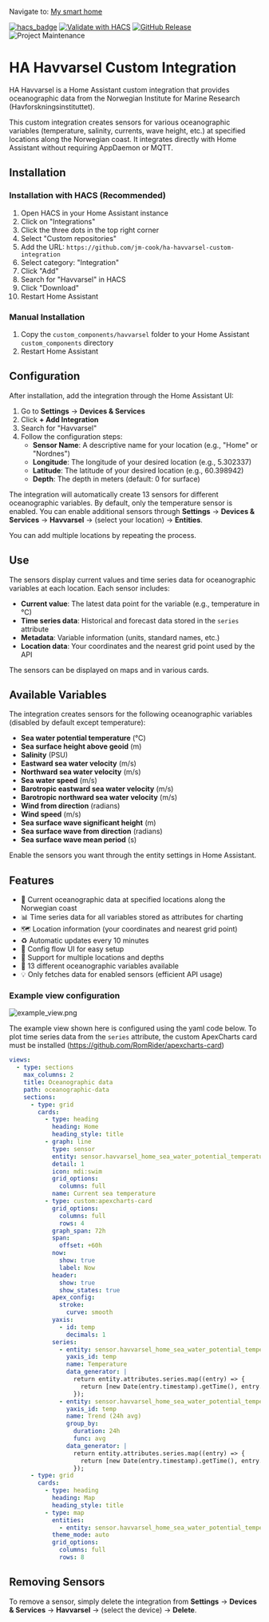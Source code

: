 Navigate to: [My smart home](https://github.com/jm-cook/my-smart-home/tree/main)

[![hacs_badge](https://img.shields.io/badge/HACS-Custom-orange.svg)](https://github.com/jm-cook/ha-havvarsel-custom-integration)
[![Validate with HACS](https://github.com/jm-cook/ha-havvarsel-custom-integration/actions/workflows/validate.yaml/badge.svg)](https://github.com/jm-cook/ha-havvarsel-custom-integration/actions/workflows/validate.yaml)
[![GitHub Release](https://img.shields.io/github/release/jm-cook/ha-havvarsel-custom-integration.svg)](https://github.com/jm-cook/ha-havvarsel-custom-integration/releases)
![Project Maintenance](https://img.shields.io/maintenance/yes/2025.svg)

# HA Havvarsel Custom Integration
HA Havvarsel is a Home Assistant custom integration that provides oceanographic data from the Norwegian Institute for Marine Research (Havforskningsinstituttet).

This custom integration creates sensors for various oceanographic variables (temperature, salinity, currents, wave height, etc.) at specified locations along the Norwegian coast. It integrates directly with Home Assistant without requiring AppDaemon or MQTT.

## Installation

### Installation with HACS (Recommended)

1. Open HACS in your Home Assistant instance
2. Click on "Integrations"
3. Click the three dots in the top right corner
4. Select "Custom repositories"
5. Add the URL: `https://github.com/jm-cook/ha-havvarsel-custom-integration`
6. Select category: "Integration"
7. Click "Add"
8. Search for "Havvarsel" in HACS
9. Click "Download"
10. Restart Home Assistant

### Manual Installation

1. Copy the `custom_components/havvarsel` folder to your Home Assistant `custom_components` directory
2. Restart Home Assistant

## Configuration

After installation, add the integration through the Home Assistant UI:

1. Go to **Settings** → **Devices & Services**
2. Click **+ Add Integration**
3. Search for "Havvarsel"
4. Follow the configuration steps:
   - **Sensor Name**: A descriptive name for your location (e.g., "Home" or "Nordnes")
   - **Longitude**: The longitude of your desired location (e.g., 5.302337)
   - **Latitude**: The latitude of your desired location (e.g., 60.398942)
   - **Depth**: The depth in meters (default: 0 for surface)

The integration will automatically create 13 sensors for different oceanographic variables. By default, only the temperature sensor is enabled. You can enable additional sensors through **Settings** → **Devices & Services** → **Havvarsel** → (select your location) → **Entities**.

You can add multiple locations by repeating the process.

## Use

The sensors display current values and time series data for oceanographic variables at each location. Each sensor includes:

- **Current value**: The latest data point for the variable (e.g., temperature in °C)
- **Time series data**: Historical and forecast data stored in the `series` attribute
- **Metadata**: Variable information (units, standard names, etc.)
- **Location data**: Your coordinates and the nearest grid point used by the API

The sensors can be displayed on maps and in various cards.

## Available Variables

The integration creates sensors for the following oceanographic variables (disabled by default except temperature):

- **Sea water potential temperature** (°C)
- **Sea surface height above geoid** (m)
- **Salinity** (PSU)
- **Eastward sea water velocity** (m/s)
- **Northward sea water velocity** (m/s)
- **Sea water speed** (m/s)
- **Barotropic eastward sea water velocity** (m/s)
- **Barotropic northward sea water velocity** (m/s)
- **Wind from direction** (radians)
- **Wind speed** (m/s)
- **Sea surface wave significant height** (m)
- **Sea surface wave from direction** (radians)
- **Sea surface wave mean period** (s)

Enable the sensors you want through the entity settings in Home Assistant.

## Features

- 🌊 Current oceanographic data at specified locations along the Norwegian coast
- 📊 Time series data for all variables stored as attributes for charting
- 🗺️ Location information (your coordinates and nearest grid point)
- ♻️ Automatic updates every 10 minutes
- 🔄 Config flow UI for easy setup
- 📍 Support for multiple locations and depths
- 🎯 13 different oceanographic variables available
- 💡 Only fetches data for enabled sensors (efficient API usage)

### Example view configuration

![example_view.png](img/example_view.png)

The example view shown here is configured using the yaml code below. To plot time series 
data from the `series` attribute, the custom ApexCharts card must be installed (https://github.com/RomRider/apexcharts-card)

```yaml
views:
  - type: sections
    max_columns: 2
    title: Oceanographic data
    path: oceanographic-data
    sections:
      - type: grid
        cards:
          - type: heading
            heading: Home
            heading_style: title
          - graph: line
            type: sensor
            entity: sensor.havvarsel_home_sea_water_potential_temperature
            detail: 1
            icon: mdi:swim
            grid_options:
              columns: full
            name: Current sea temperature
          - type: custom:apexcharts-card
            grid_options:
              columns: full
              rows: 4
            graph_span: 72h
            span:
              offset: +60h
            now:
              show: true
              label: Now
            header:
              show: true
              show_states: true
            apex_config:
              stroke:
                curve: smooth
            yaxis:
              - id: temp
                decimals: 1
            series:
              - entity: sensor.havvarsel_home_sea_water_potential_temperature
                yaxis_id: temp
                name: Temperature
                data_generator: |
                  return entity.attributes.series.map((entry) => {
                    return [new Date(entry.timestamp).getTime(), entry.value];
                  });
              - entity: sensor.havvarsel_home_sea_water_potential_temperature
                yaxis_id: temp
                name: Trend (24h avg)
                group_by:
                  duration: 24h
                  func: avg
                data_generator: |
                  return entity.attributes.series.map((entry) => {
                    return [new Date(entry.timestamp).getTime(), entry.value];
                  });
      - type: grid
        cards:
          - type: heading
            heading: Map
            heading_style: title
          - type: map
            entities:
              - entity: sensor.havvarsel_home_sea_water_potential_temperature
            theme_mode: auto
            grid_options:
              columns: full
              rows: 8
```

## Removing Sensors

To remove a sensor, simply delete the integration from **Settings** → **Devices & Services** → **Havvarsel** → (select the device) → **Delete**.
